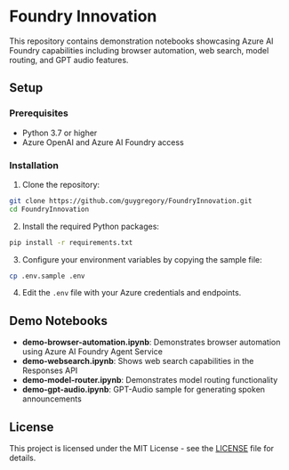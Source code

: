 # Foundry Innovation

This repository contains demonstration notebooks showcasing Azure AI Foundry capabilities including browser automation, web search, model routing, and GPT audio features.

## Setup

### Prerequisites
- Python 3.7 or higher
- Azure OpenAI and Azure AI Foundry access

### Installation

1. Clone the repository:
```bash
git clone https://github.com/guygregory/FoundryInnovation.git
cd FoundryInnovation
```

2. Install the required Python packages:
```bash
pip install -r requirements.txt
```

3. Configure your environment variables by copying the sample file:
```bash
cp .env.sample .env
```

4. Edit the `.env` file with your Azure credentials and endpoints.

## Demo Notebooks

- **demo-browser-automation.ipynb**: Demonstrates browser automation using Azure AI Foundry Agent Service
- **demo-websearch.ipynb**: Shows web search capabilities in the Responses API
- **demo-model-router.ipynb**: Demonstrates model routing functionality
- **demo-gpt-audio.ipynb**: GPT-Audio sample for generating spoken announcements

## License

This project is licensed under the MIT License - see the [LICENSE](LICENSE) file for details.